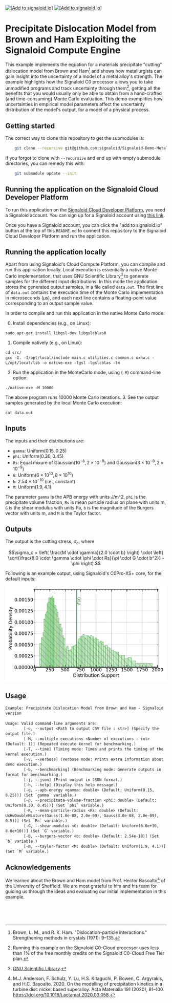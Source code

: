 [<img src="https://assets.signaloid.io/add-to-signaloid-cloud-logo-dark-latest.png#gh-dark-mode-only" alt="[Add to signaloid.io]" height="30">](https://signaloid.io/repositories?connect=https://github.com/signaloid/Signaloid-Demo-Metallurgy-BrownHamModel#gh-dark-mode-only)
[<img src="https://assets.signaloid.io/add-to-signaloid-cloud-logo-light-latest.png#gh-light-mode-only" alt="[Add to signaloid.io]" height="30">](https://signaloid.io/repositories?connect=https://github.com/signaloid/Signaloid-Demo-Metallurgy-BrownHamModel#gh-light-mode-only)

# Precipitate Dislocation Model from Brown and Ham Exploiting the Signaloid Compute Engine
This example implements the equation for a materials precipitate "cutting" dislocation model from
Brown and Ham[^brown-ham-ref] and shows how metallurgists can gain insight into the uncertainty of
a model of a metal alloy's strength. The example highlights how the Signaloid C0 processor allows
you to take unmodified programs and track uncertainty through them[^usage], getting all the benefits
that you would usually only be able to obtain from a hand-crafted (and time-consuming) Monte Carlo
evaluation. This demo exemplifies how uncertainties in empirical model parameters affect the uncertainty
distribution of the model's output, for a model of a physical process.

## Getting started
The correct way to clone this repository to get the submodules is:
```sh
	git clone --recursive git@github.com:signaloid/Signaloid-Demo-Metallurgy-BrownHam.git
```

If you forgot to clone with `--recursive` and end up with empty submodule directories, you can remedy this with:
```sh
	git submodule update --init
```

## Running the application on the Signaloid Cloud Developer Platform
To run this application on the [Signaloid Cloud Developer Platform](https://signaloid.io),
you need a Signaloid account. You can sign up for a Signaloid account using [this link](https://get.signaloid.io).

Once you have a Signaloid account, you can click the "add to signaloid.io" button at the
top of this `README.md` to connect this repository to the Signaloid Cloud Developer Platform
and run the application.

## Running the application locally
Apart from using Signaloid's Cloud Compute Platform, you can compile and run this application
locally. Local execution is essentially a native Monte Carlo implementation,
that uses GNU Scientific Library[^GSL] to generate samples for the different input distributions.
In this mode the application stores the generated output samples, in a file called `data.out`.
The first line of `data.out` contains the execution time of the Monte Carlo implementation
in microseconds (μs), and each next line contains a floating-point value corresponding to an output sample value.

In order to compile and run this application in the native Monte Carlo mode:

0. Install dependencies (e.g., on Linux):
```
sudo apt-get install libgsl-dev libgslcblas0
```
1. Compile natively (e.g., on Linux):
```
cd src/
gcc -I. -I/opt/local/include main.c utilities.c common.c uxhw.c -L/opt/local/lib -o native-exe -lgsl -lgslcblas -lm
```
2. Run the application in the MonteCarlo mode, using (`-M`) command-line option:
```
./native-exe -M 10000
```
The above program runs 10000 Monte Carlo iterations.
3. See the output samples generated by the local Monte Carlo execution:
```
cat data.out
```

## Inputs
The inputs and their distributions are:
- `gamma`:	Uniform($0.15, 0.25$)
- `phi`:    Uniform($0.30, 0.45$)
- `Rs`:		Equal mixure of Gaussian($10^{-8}, 2 \times 10^{-9}$) and Gaussian($3 \times 10^{-8}, 2 \times 10^{-9}$)
- `G`:		Uniform($6 \times 10^{10}, 8 \times 10^{10}$)
- `b`:		$2.54 \times 10^{-10}$ (i.e., constant)
- `M`:		Uniform($1.9, 4.1$)

The parameter `gamma` is the APB energy with units J/m^2, `phi` is the precipitate volume fraction,
`Rs` is mean particle radius on plane with units m, `G` is the shear modulus with units Pa,
`b` is the magnitude of the Burgers vector with units m, and `M` is the Taylor factor.

## Outputs
The output is the cutting stress, $\sigma_c$, where

```math
\sigma_c = \left( \frac{M \cdot \gamma}{2.0 \cdot b} \right) \cdot
\left( \sqrt{\frac{8.0 \cdot \gamma \cdot \phi \cdot Rs}{\pi \cdot G \cdot b^2}} - \phi \right).
```

Following is an example output, using Signaloid's C0Pro-XS+ core, for the default inputs:

![Example output plot](./docs/plots/output-C0Pro-XS+.png)

## Usage
```
Example: Precipitate Dislocation Model from Brown and Ham - Signaloid version

Usage: Valid command-line arguments are:
        [-o, --output <Path to output CSV file : str>] (Specify the output file.)
        [-M, --multiple-executions <Number of executions : int> (Default: 1)] (Repeated execute kernel for benchmarking.)
        [-T, --time] (Timing mode: Times and prints the timing of the kernel execution.)
        [-v, --verbose] (Verbose mode: Prints extra information about demo execution.)
        [-b, --benchmarking] (Benchmarking mode: Generate outputs in format for benchmarking.)
        [-j, --json] (Print output in JSON format.)
        [-h, --help] (Display this help message.)
        [-g, --apb-energy <gamma: double> (Default: Uniform(0.15, 0.25))] (Set `gamma` variable.)
        [-p, --precipitate-volume-fraction <phi: double> (Default: Uniform(0.30, 0.45))] (Set `phi` variable.)
        [-R, --mean-particle-radius <Rs: double> (Default: UxHwDoubleMixture(Gauss(1.0e-08, 2.0e-09), Gauss(3.0e-08, 2.0e-09), 0.5))] (Set `Rs` variable.)
        [-G, --shear-modulus <G: double> (Default: Uniform(6.0e+10, 8.0e+10))] (Set `G` variable.)
        [-B, --burgers-vector <b: double> (Default: 2.54e-10)] (Set `b` variable.)
        [-m, --taylor-factor <M: double> (Default: Uniform(1.9, 4.1))] (Set `M` variable.)
```

## Acknowledgements
We learned about the Brown and Ham model from Prof. Hector Basoalto[^ack-ref] of the University of Sheffield. We are most
grateful to him and his team for guiding us through the ideas and evaluating our initial implementation in this example.


<br/>
<br/>
<br/>

[^brown-ham-ref]: Brown, L. M., and R. K. Ham. "Dislocation-particle interactions." Strengthening methods in crystals (1971): 9–135.

[^usage]: Running this example on the Signaloid C0-Cloud processor uses less than 1% of the free monthly credits on the
Signaloid C0-Cloud Free Tier plan.

[^GSL]: [GNU Scientific Library](https://www.gnu.org/software/gsl/).

[^ack-ref]: M.J. Anderson, F. Schulz, Y. Lu, H.S. Kitaguchi, P. Bowen, C. Argyrakis, and H.C. Basoalto. 2020. On the modelling of
precipitation kinetics in a turbine disc nickel based superalloy. Acta Materialia 191 (2020), 81–100. https://doi.org/10.1016/j.actamat.2020.03.058.
